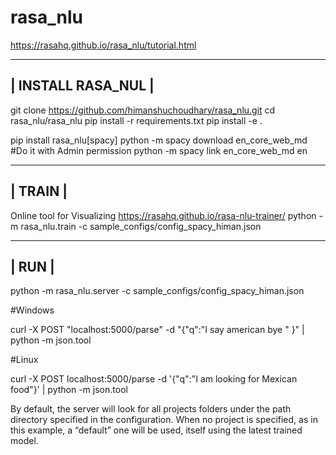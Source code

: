 # rasa_nlu
https://rasahq.github.io/rasa_nlu/tutorial.html

 ------------------
| INSTALL RASA_NUL |
 ------------------
git clone https://github.com/himanshuchoudhary/rasa_nlu.git
cd rasa_nlu/rasa_nlu
pip install -r requirements.txt
pip install -e .

pip install rasa_nlu[spacy]
python -m spacy download en_core_web_md
#Do it with Admin permission
python -m spacy link en_core_web_md en

 -------
| TRAIN |
 -------
Online tool for Visualizing https://rasahq.github.io/rasa-nlu-trainer/
python -m rasa_nlu.train -c sample_configs/config_spacy_himan.json


 -----
| RUN |
 -----
python -m rasa_nlu.server -c sample_configs/config_spacy_himan.json

#Windows

curl -X POST "localhost:5000/parse" -d "{\"q\":\"I say american bye \" }" | python -m json.tool

#Linux

curl -X POST localhost:5000/parse -d '{"q":"I am looking for Mexican food"}' | python -m json.tool


By default, the server will look for all projects folders under the path directory specified in the configuration. When no project is specified, as in this example, a “default” one will be used, itself using the latest trained model.
